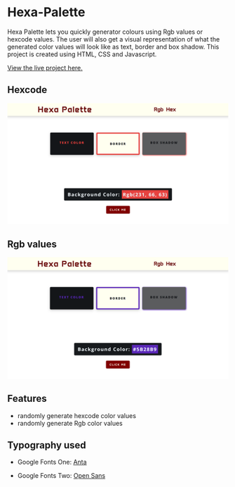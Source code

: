 # Hexa-Palette

Hexa Palette lets you quickly generator colours using Rgb values or hexcode values. The user will also get a visual representation of what the generated color values will look like as text, border and box shadow. This project is created using HTML, CSS and Javascript.

[View the live project here.](https://hexapalette.netlify.app//)

## Hexcode

![Hexcode Image](/assets/image/hexcode-screenshot.png)

## Rgb values

![Rgb value Image](/assets/image/hexcode-screenshot-2.png)

## Features

- randomly generate hexcode color values
- randomly generate Rgb color values

## Typography used

- Google Fonts One: [Anta](https://fonts.google.com/specimen/Anta?query=anta)

- Google Fonts Two: [Open Sans](https://fonts.google.com/specimen/Open+Sans?query=open+sans)
